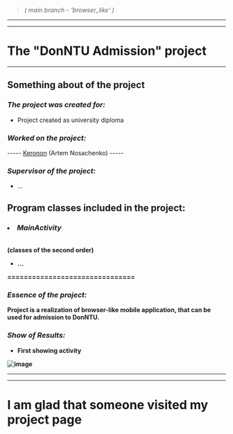 > *( main branch - 'browser_like' )*

-----
-----

**The "DonNTU Admission" project**
===============================

-----

**Something about of the project**
-------------------------------

### ***The project was created for:***
  
* Project created as university diploma

### ***Worked on the project:***

----- [Keronon](https://github.com/Keronon) (Artem Nosachenko) -----

### ***Supervisor of the project:***

- ...

**Program classes included in the project:**
-------------------------------

### <li> ***MainActivity***
  
<br>
<b> (сlasses of the second order)

* ...

===============================

### ***Essence of the project:***

Project is a realization of browser-like mobile application,
that can be used for admission to DonNTU.

### ***Show of Results:***

* First showing activity

![image](https://user-images.githubusercontent.com/59052298/223035927-cb84aa89-2998-4cad-b897-ac8df1439405.png)

-----
-----

I am glad that someone visited my project page
===============================
